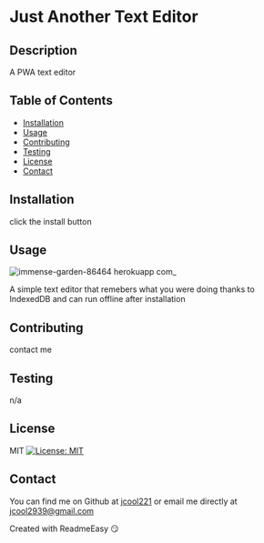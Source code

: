 <!DOCTYPE md>
# Just Another Text Editor

## Description
A PWA text editor

## Table of Contents
* [Installation](#installation)
* [Usage](#usage)
* [Contributing](#contributing)
* [Testing](#testing)
* [License](#license)
* [Contact](#contact)

<a name="Installation"></a>
## Installation

click the install button

<a name="Usage"></a>
## Usage
![immense-garden-86464 herokuapp com_](https://user-images.githubusercontent.com/109809337/219842589-8eacabac-ca9c-425d-a4fe-abc382841c40.png)


A simple text editor that remebers what you were doing thanks to IndexedDB and can run offline after installation

<a name="Contributing"></a>
## Contributing

contact me

<a name="Testing"></a>
## Testing

n/a

<a name="License"></a>
## License

MIT [![License: MIT](https://img.shields.io/badge/License-MIT-yellow.svg)](https://opensource.org/licenses/MIT)

<a name="Contact"></a>
## Contact

You can find me on Github at [jcool221](https://github.com/jcool221) 
or email me directly at [jcool2939@gmail.com](mailto:jcool2939@gmail.com?subject=[Github]Project%20Information.)

Created with ReadmeEasy 😏
